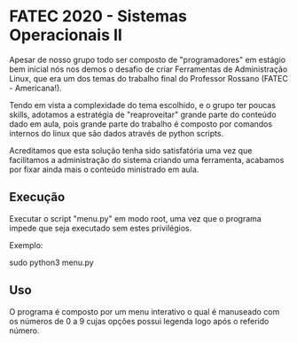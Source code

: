 # FATEC 2020 - Sistemas Operacionais II

Apesar de nosso grupo todo ser composto de "programadores" em estágio bem inicial
nós nos demos o desafio de criar Ferramentas de Administração Linux, que era um
dos temas do trabalho final do Professor Rossano (FATEC - Americana!).

Tendo em vista a complexidade do tema escolhido, e o grupo ter poucas skills,
adotamos a estratégia de "reaproveitar" grande parte do conteúdo dado em aula,
pois grande parte do trabalho é composto por comandos internos do linux que
são dados através de python scripts.

Acreditamos que esta solução tenha sido satisfatória uma vez que facilitamos 
a administração do sistema criando uma ferramenta, acabamos por 
fixar ainda mais o conteúdo ministrado em aula.

## Execução

Executar o script "menu.py" em modo root, uma vez que o programa impede que
seja executado sem estes privilégios.

Exemplo:

sudo python3 menu.py


## Uso

O programa é composto por um menu interativo o qual é manuseado com os números de 0 a 9
cujas opções possui legenda logo após o referido número. 